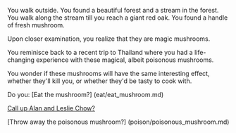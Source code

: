 You walk outside. You found a beautiful forest and a stream in the forest. You walk along the stream 
till you reach a giant red oak. You found a handle of fresh mushroom.

Upon closer examination, you realize that they are magic mushrooms.

You reminisce back to a recent trip to Thailand where you had a life-changing experience with these magical,
albeit poisonous mushrooms.

You wonder if these mushrooms will have the same interesting effect, whether they'll kill you, or whether they'd be tasty to cook with.

Do you:
[Eat the mushroom?] (eat/eat_mushroom.md)

[Call up Alan and Leslie Chow?](call_alan/transported.md)

[Throw away the poisonous mushroom?] (poison/poisonous_mushroom.md)